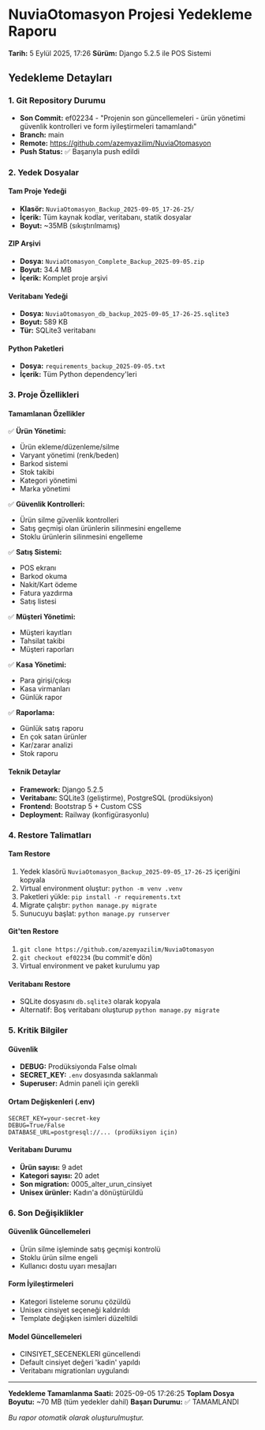 # NuviaOtomasyon Projesi Yedekleme Raporu
**Tarih:** 5 Eylül 2025, 17:26
**Sürüm:** Django 5.2.5 ile POS Sistemi

## Yedekleme Detayları

### 1. Git Repository Durumu
- **Son Commit:** ef02234 - "Projenin son güncellemeleri - ürün yönetimi güvenlik kontrolleri ve form iyileştirmeleri tamamlandı"
- **Branch:** main
- **Remote:** https://github.com/azemyazilim/NuviaOtomasyon
- **Push Status:** ✅ Başarıyla push edildi

### 2. Yedek Dosyalar

#### Tam Proje Yedeği
- **Klasör:** `NuviaOtomasyon_Backup_2025-09-05_17-26-25/`
- **İçerik:** Tüm kaynak kodlar, veritabanı, statik dosyalar
- **Boyut:** ~35MB (sıkıştırılmamış)

#### ZIP Arşivi
- **Dosya:** `NuviaOtomasyon_Complete_Backup_2025-09-05.zip`
- **Boyut:** 34.4 MB
- **İçerik:** Komplet proje arşivi

#### Veritabanı Yedeği
- **Dosya:** `NuviaOtomasyon_db_backup_2025-09-05_17-26-25.sqlite3`
- **Boyut:** 589 KB
- **Tür:** SQLite3 veritabanı

#### Python Paketleri
- **Dosya:** `requirements_backup_2025-09-05.txt`
- **İçerik:** Tüm Python dependency'leri

### 3. Proje Özellikleri

#### Tamamlanan Özellikler
✅ **Ürün Yönetimi:**
- Ürün ekleme/düzenleme/silme
- Varyant yönetimi (renk/beden)
- Barkod sistemi
- Stok takibi
- Kategori yönetimi
- Marka yönetimi

✅ **Güvenlik Kontrolleri:**
- Ürün silme güvenlik kontrolleri
- Satış geçmişi olan ürünlerin silinmesini engelleme
- Stoklu ürünlerin silinmesini engelleme

✅ **Satış Sistemi:**
- POS ekranı
- Barkod okuma
- Nakit/Kart ödeme
- Fatura yazdırma
- Satış listesi

✅ **Müşteri Yönetimi:**
- Müşteri kayıtları
- Tahsilat takibi
- Müşteri raporları

✅ **Kasa Yönetimi:**
- Para girişi/çıkışı
- Kasa virmanları
- Günlük rapor

✅ **Raporlama:**
- Günlük satış raporu
- En çok satan ürünler
- Kar/zarar analizi
- Stok raporu

#### Teknik Detaylar
- **Framework:** Django 5.2.5
- **Veritabanı:** SQLite3 (geliştirme), PostgreSQL (prodüksiyon)
- **Frontend:** Bootstrap 5 + Custom CSS
- **Deployment:** Railway (konfigürasyonlu)

### 4. Restore Talimatları

#### Tam Restore
1. Yedek klasörü `NuviaOtomasyon_Backup_2025-09-05_17-26-25` içeriğini kopyala
2. Virtual environment oluştur: `python -m venv .venv`
3. Paketleri yükle: `pip install -r requirements.txt`
4. Migrate çalıştır: `python manage.py migrate`
5. Sunucuyu başlat: `python manage.py runserver`

#### Git'ten Restore
1. `git clone https://github.com/azemyazilim/NuviaOtomasyon`
2. `git checkout ef02234` (bu commit'e dön)
3. Virtual environment ve paket kurulumu yap

#### Veritabanı Restore
- SQLite dosyasını `db.sqlite3` olarak kopyala
- Alternatif: Boş veritabanı oluşturup `python manage.py migrate`

### 5. Kritik Bilgiler

#### Güvenlik
- **DEBUG:** Prodüksiyonda False olmalı
- **SECRET_KEY:** `.env` dosyasında saklanmalı
- **Superuser:** Admin paneli için gerekli

#### Ortam Değişkenleri (.env)
```
SECRET_KEY=your-secret-key
DEBUG=True/False
DATABASE_URL=postgresql://... (prodüksiyon için)
```

#### Veritabanı Durumu
- **Ürün sayısı:** 9 adet
- **Kategori sayısı:** 20 adet
- **Son migration:** 0005_alter_urun_cinsiyet
- **Unisex ürünler:** Kadın'a dönüştürüldü

### 6. Son Değişiklikler

#### Güvenlik Güncellemeleri
- Ürün silme işleminde satış geçmişi kontrolü
- Stoklu ürün silme engeli
- Kullanıcı dostu uyarı mesajları

#### Form İyileştirmeleri
- Kategori listeleme sorunu çözüldü
- Unisex cinsiyet seçeneği kaldırıldı
- Template değişken isimleri düzeltildi

#### Model Güncellemeleri
- CINSIYET_SECENEKLERI güncellendi
- Default cinsiyet değeri 'kadin' yapıldı
- Veritabanı migrationları uygulandı

---

**Yedekleme Tamamlanma Saati:** 2025-09-05 17:26:25
**Toplam Dosya Boyutu:** ~70 MB (tüm yedekler dahil)
**Başarı Durumu:** ✅ TAMAMLANDI

*Bu rapor otomatik olarak oluşturulmuştur.*
